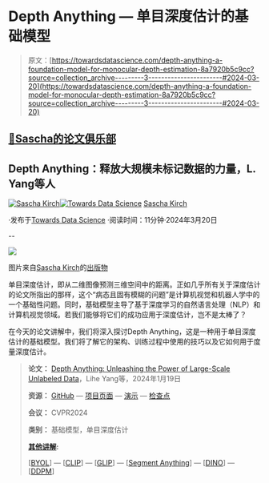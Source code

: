 # Depth Anything — 单目深度估计的基础模型

> 原文：[https://towardsdatascience.com/depth-anything-a-foundation-model-for-monocular-depth-estimation-8a7920b5c9cc?source=collection_archive---------3-----------------------#2024-03-20](https://towardsdatascience.com/depth-anything-a-foundation-model-for-monocular-depth-estimation-8a7920b5c9cc?source=collection_archive---------3-----------------------#2024-03-20)

## [🚀Sascha的论文俱乐部](https://towardsdatascience.com/tagged/saschas-paper-club)

## Depth Anything：释放大规模未标记数据的力量，L. Yang等人

[](https://medium.com/@SaschaKirch?source=post_page---byline--8a7920b5c9cc--------------------------------)[![Sascha Kirch](../Images/a0d45da9dc9c602075b2810786c660c9.png)](https://medium.com/@SaschaKirch?source=post_page---byline--8a7920b5c9cc--------------------------------)[](https://towardsdatascience.com/?source=post_page---byline--8a7920b5c9cc--------------------------------)[![Towards Data Science](../Images/a6ff2676ffcc0c7aad8aaf1d79379785.png)](https://towardsdatascience.com/?source=post_page---byline--8a7920b5c9cc--------------------------------) [Sascha Kirch](https://medium.com/@SaschaKirch?source=post_page---byline--8a7920b5c9cc--------------------------------)

·发布于[Towards Data Science](https://towardsdatascience.com/?source=post_page---byline--8a7920b5c9cc--------------------------------) ·阅读时间：11分钟·2024年3月20日

--

![](../Images/072b25a65b15d2c83fdfe3a30967c559.png)

图片来自[Sascha Kirch](https://medium.com/@SaschaKirch)的[出版物](https://arxiv.org/abs/2401.10891)

单目深度估计，即从二维图像预测三维空间中的距离。正如几乎所有关于深度估计的论文所指出的那样，这个“病态且固有模糊的问题”是计算机视觉和机器人学中的一个基础性问题。同时，基础模型主导了基于深度学习的自然语言处理（NLP）和计算机视觉领域。若我们能够将它们的成功应用于深度估计，岂不是太棒了？

在今天的论文讲解中，我们将深入探讨Depth Anything，这是一种用于单目深度估计的基础模型。我们将了解它的架构、训练过程中使用的技巧以及它如何用于度量深度估计。

> **论文：** [Depth Anything: Unleashing the Power of Large-Scale Unlabeled Data](https://arxiv.org/abs/2401.10891)，Lihe Yang等，2024年1月19日
> 
> **资源：** [GitHub](https://github.com/LiheYoung/Depth-Anything) — [项目页面](https://depth-anything.github.io/) — [演示](https://huggingface.co/spaces/LiheYoung/Depth-Anything) — [检查点](https://huggingface.co/spaces/LiheYoung/Depth-Anything/tree/main)
> 
> **会议：** CVPR2024
> 
> **类别：** 基础模型，单目深度估计
> 
> [**其他讲解**](https://medium.com/@SaschaKirch/list/paper-walkthroughs-by-sascha-kirch-89c7847da8e2)**:**
> 
> [[BYOL](/byol-the-alternative-to-contrastive-self-supervised-learning-5d0a26983d7c?sk=fc5a3b3a556088181d8726226862252c)] — [[CLIP](/the-clip-foundation-model-7770858b487d?sk=a7b10ba1d0c3a20ecd4adb8200a48500)] — [[GLIP](/glip-introducing-language-image-pre-training-to-object-detection-5ddb601873aa?sk=4f0acb404a38d342b7669f861c013a05)] — [[Segment Anything](/segment-anything-promptable-segmentation-of-arbitrary-objects-f28958c5612d?sk=bd1311a6d8b1e0e6d3369d536dba0700)] — [[DINO](/segment-anything-promptable-segmentation-of-arbitrary-objects-f28958c5612d?sk=bd1311a6d8b1e0e6d3369d536dba0700)] — [[DDPM](/the-rise-of-diffusion-models-a-new-era-of-generative-deep-learning-3ef4779f6e1b?sk=8c178422a977c6f49ec24b13502be4fd)]
